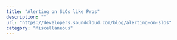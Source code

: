 ```yaml
---
title: "Alerting on SLOs like Pros"
description: ""
url: "https://developers.soundcloud.com/blog/alerting-on-slos"
category: "Miscellaneous"
---
```

